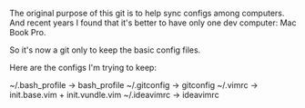 The original purpose of this git is to help sync configs among computers. And recent years I found that it's better to have only one dev computer: Mac Book Pro.

So it's now a git only to keep the basic config files.

Here are the configs I'm trying to keep:

~/.bash_profile -> bash_profile
~/.gitconfig -> gitconfig
~/.vimrc -> init.base.vim + init.vundle.vim
~/.ideavimrc -> ideavimrc
